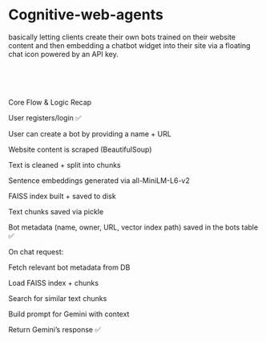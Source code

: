 # Cognitive-web-agents

basically letting clients create their own bots trained on their website content and then embedding a chatbot widget into their site via a floating chat icon powered by an API key.


<br>
<br>
<br>

Core Flow & Logic Recap

User registers/login ✅



User can create a bot by providing a name + URL

Website content is scraped (BeautifulSoup)

Text is cleaned + split into chunks

Sentence embeddings generated via all-MiniLM-L6-v2

FAISS index built + saved to disk

Text chunks saved via pickle

Bot metadata (name, owner, URL, vector index path) saved in the bots table ✅



On chat request:

Fetch relevant bot metadata from DB

Load FAISS index + chunks

Search for similar text chunks

Build prompt for Gemini with context

Return Gemini’s response ✅


